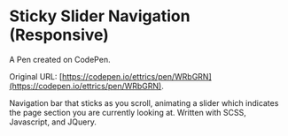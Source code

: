 # Sticky Slider Navigation (Responsive)

A Pen created on CodePen.

Original URL: [https://codepen.io/ettrics/pen/WRbGRN](https://codepen.io/ettrics/pen/WRbGRN).

Navigation bar that sticks as you scroll, animating a slider which indicates the page section you are currently looking at. Written with SCSS, Javascript, and JQuery.